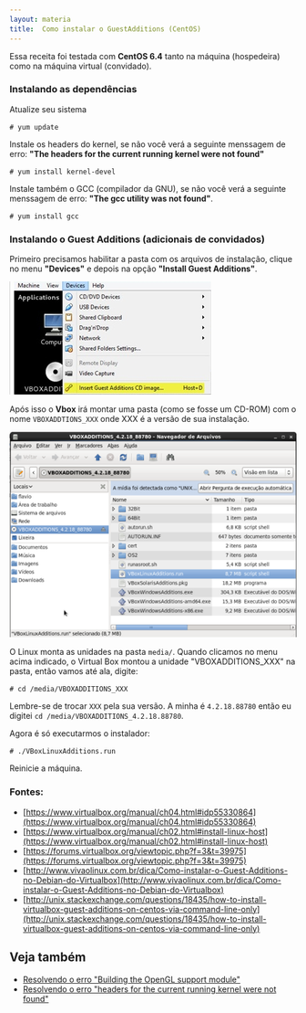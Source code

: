 ```yaml
---
layout: materia
title:  Como instalar o GuestAdditions (CentOS)
---
```



Essa receita foi testada com __CentOS 6.4__ tanto na máquina (hospedeira) como na máquina virtual (convidado).



### Instalando as dependências


Atualize seu sistema

    # yum update

Instale os headers do kernel, se não você verá a seguinte menssagem de erro: __"The headers for the current running kernel were not found"__

    # yum install kernel-devel

Instale também o GCC (compilador da GNU), se não você verá a seguinte menssagem de erro: __"The gcc utility was not found"__.

    # yum install gcc


### Instalando o Guest Additions (adicionais de convidados)

Primeiro precisamos habilitar a pasta com os arquivos de instalação, clique no menu __"Devices"__ e  depois na opção 
__"Install Guest Additions"__.

![Figura com o resultado de preg-set-order](devices-install-guest-additions.jpg "preg-set-order")

Após isso o __Vbox__ irá montar uma pasta (como se fosse um CD-ROM) com o nome `VBOXADDTIONS_XXX` onde XXX é a versão de
sua instalação. 

![Figura com o resultado de preg-set-order](vbox-linux-additions-run.png "preg-set-order")

O Linux monta as unidades na pasta `media/`. Quando clicamos no menu acima indicado, o Virtual Box montou a unidade
"VBOXADDITIONS_XXX" na pasta, então vamos até ala, digite:

    # cd /media/VBOXADDITIONS_XXX

Lembre-se de trocar `XXX` pela sua versão. A minha é `4.2.18.88780` então eu digitei `cd /media/VBOXADDITIONS_4.2.18.88780`.

Agora é só executarmos o instalador:

    # ./VBoxLinuxAdditions.run

Reinicie a máquina.


### Fontes:

- [https://www.virtualbox.org/manual/ch04.html#idp55330864](https://www.virtualbox.org/manual/ch04.html#idp55330864)
- [https://www.virtualbox.org/manual/ch02.html#install-linux-host](https://www.virtualbox.org/manual/ch02.html#install-linux-host)
- [https://forums.virtualbox.org/viewtopic.php?f=3&t=39975](https://forums.virtualbox.org/viewtopic.php?f=3&t=39975)
- [http://www.vivaolinux.com.br/dica/Como-instalar-o-Guest-Additions-no-Debian-do-Virtualbox](http://www.vivaolinux.com.br/dica/Como-instalar-o-Guest-Additions-no-Debian-do-Virtualbox)
- [http://unix.stackexchange.com/questions/18435/how-to-install-virtualbox-guest-additions-on-centos-via-command-line-only](http://unix.stackexchange.com/questions/18435/how-to-install-virtualbox-guest-additions-on-centos-via-command-line-only)


Veja também
---

- [Resolvendo o erro "Building the OpenGL support module"](/linux/vbox-building-the-opengl-support-module/ "Resolvendo o erro 'Building the OpenGL support module'")
- [Resolvendo o erro "headers for the current running kernel were not found"](/linux/vbox-headers-for-the-current-running-kernel-were-not-found/ "Resolvendo o erro 'headers for the current running kernel were not found'")




